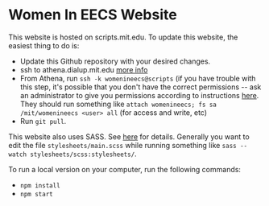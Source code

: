 # Women In EECS Website

This website is hosted on scripts.mit.edu. To update this website, the
easiest thing to do is:

- Update this Github repository with your desired changes.
- ssh to athena.dialup.mit.edu [more info](http://web.mit.edu/dialup/www/ssh.html)
- From Athena, run `ssh -k womenineecs@scripts` (if you have trouble with this step, it's possible that you don't have the correct permissions -- ask an administrator to give you permissions according to instructions [here](https://scripts.mit.edu/faq/58/). They should run something like `attach womenineecs; fs sa /mit/womenineecs <user> all` (for access and write, etc)
- Run `git pull`.

This website also uses SASS. See [here](https://sass-lang.com/) for details. Generally you want to edit the file `stylesheets/main.scss` while running something like `sass --watch stylesheets/scss:stylesheets/`.


To run a local version on your computer, run the following commands:
 - `npm install `
 - `npm start `

